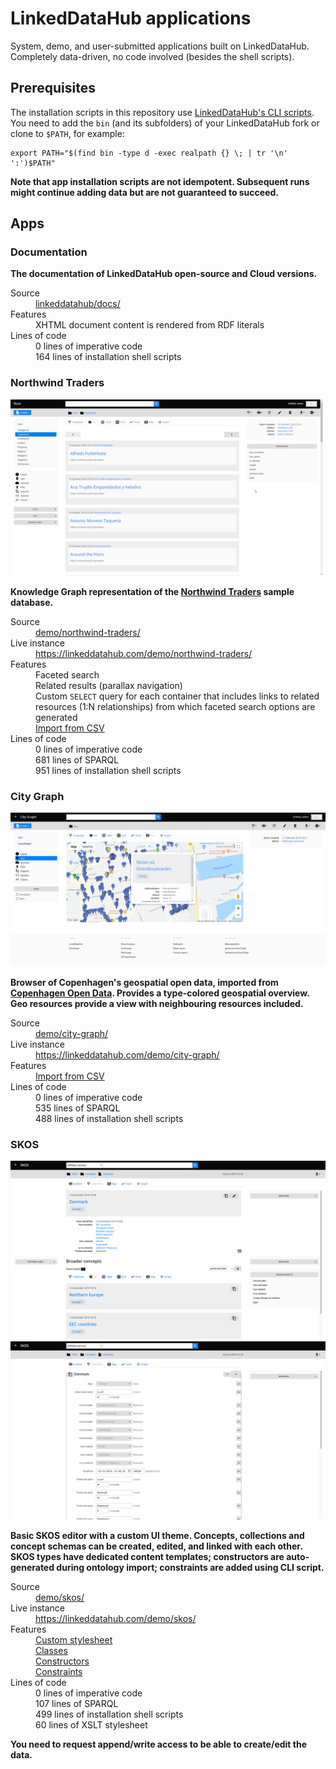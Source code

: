 # LinkedDataHub applications

System, demo, and user-submitted applications built on LinkedDataHub. Completely data-driven, no code involved (besides the shell scripts).

## Prerequisites

The installation scripts in this repository use [LinkedDataHub's CLI scripts](https://atomgraph.github.io/LinkedDataHub/linkeddatahub/docs/reference/command-line-interface/). You need to add the `bin` (and its subfolders) of your LinkedDataHub fork or clone to `$PATH`, for example:

```shell
export PATH="$(find bin -type d -exec realpath {} \; | tr '\n' ':')$PATH"
```

__Note that app installation scripts are not idempotent. Subsequent runs might continue adding data but are not guaranteed to succeed.__

## Apps

### Documentation

**The documentation of LinkedDataHub open-source and Cloud versions.**

<dl>
    <dt>Source</dt>
    <dd><a href="linkeddatahub/docs/">linkeddatahub/docs/</a></dd>
    <dt>Features</dt>
    <dd>XHTML document content is rendered from RDF literals</dd>
    <dt>Lines of code</dt>
    <dd>0 lines of imperative code</dd>
    <dd>164 lines of installation shell scripts</dd>
</dl>

### Northwind Traders

![Set-based (parallax) navigation](demo/northwind-traders/screenshot.gif "Set-based (parallax) navigation")

**Knowledge Graph representation of the [Northwind Traders](https://powerapps.microsoft.com/en-us/blog/northwind-traders-relational-data-sample/) sample database.**

<dl>
    <dt>Source</dt>
    <dd><a href="demo/northwind-traders/" target="_blank">demo/northwind-traders/</a></dd>
    <dt>Live instance</dt>
    <dd><a href="https://linkeddatahub.com/demo/northwind-traders/" target="_blank">https://linkeddatahub.com/demo/northwind-traders/</a></dd>
    <dt>Features</dt>
    <dd>Faceted search</dd>
    <dd>Related results (parallax navigation)</dd>
    <dd>Custom <code>SELECT</code> query for each container that includes links to related resources (1:N relationships) from which faceted search options are generated</dd>
    <dd><a href="https://atomgraph.github.io/LinkedDataHub/linkeddatahub/docs/reference/imports/csv/" target="_blank">Import from CSV</a></dd>
    <dt>Lines of code</dt>
    <dd>0 lines of imperative code</dd>
    <dd>681 lines of SPARQL</dd>
    <dd>951 lines of installation shell scripts</dd>
</dl>

### City Graph

![City Graph geospatial view](demo/city-graph/screenshot.png "City Graph geospatial view")

**Browser of Copenhagen's geospatial open data, imported from [Copenhagen Open Data](https://data.kk.dk/). Provides a type-colored geospatial overview. Geo resources provide a view with neighbouring resources included.**

<dl>
    <dt>Source</dt>
    <dd><a href="demo/city-graph/" target="_blank">demo/city-graph/</a></dd>
    <dt>Live instance</dt>
    <dd><a href="https://linkeddatahub.com/demo/city-graph/" target="_blank">https://linkeddatahub.com/demo/city-graph/</a></dd>
    <dt>Features</dt>
    <dd><a href="https://atomgraph.github.io/LinkedDataHub/linkeddatahub/docs/reference/imports/csv/" target="_blank">Import from CSV</a></dd>
    <dt>Lines of code</dt>
    <dd>0 lines of imperative code</dd>
    <dd>535 lines of SPARQL</dd>
    <dd>488 lines of installation shell scripts</dd>
</dl>

### SKOS

![SKOS viewer](demo/skos/screenshot.png "SKOS viewer")
![SKOS editor](demo/skos/screenshot-edit-mode.png "SKOS editor")

**Basic SKOS editor with a custom UI theme. Concepts, collections and concept schemas can be created, edited, and linked with each other. SKOS types have dedicated content templates; constructors are auto-generated during ontology import; constraints are added using CLI script.**

<dl>
    <dt>Source</dt>
    <dd><a href="demo/skos/" target="_blank">demo/skos/</a></dd>
    <dt>Live instance</dt>
    <dd><a href="https://linkeddatahub.com/demo/skos/" target="_blank">https://linkeddatahub.com/demo/skos/</a></dd>
    <dt>Features</dt>
    <dd><a href="https://atomgraph.github.io/LinkedDataHub/linkeddatahub/docs/reference/stylesheets/" target="_blank">Custom stylesheet</a></dd>
    <dd><a href="https://atomgraph.github.io/LinkedDataHub/linkeddatahub/docs/reference/administration/ontologies/#classes" target="_blank">Classes</a></dd>
    <dd><a href="https://atomgraph.github.io/LinkedDataHub/linkeddatahub/docs/reference/administration/ontologies/#constructors" target="_blank">Constructors</a></dd>
    <dd><a href="https://atomgraph.github.io/LinkedDataHub/linkeddatahub/docs/reference/administration/ontologies/#constraints" target="_blank">Constraints</a></dd>
    <dt>Lines of code</dt>
    <dd>0 lines of imperative code</dd>
    <dd>107 lines of SPARQL</dd>
    <dd>499 lines of installation shell scripts</dd>
    <dd>60 lines of XSLT stylesheet</dd>
</dl>

__You need to request append/write access to be able to create/edit the data.__
